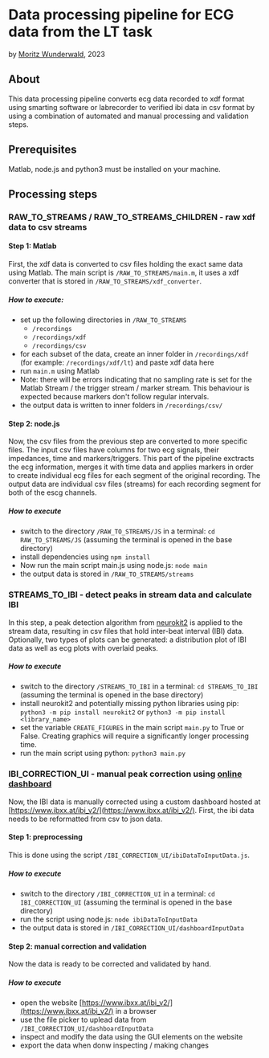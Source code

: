 # Data processing pipeline for ECG data from the LT task

by [Moritz Wunderwald](mailto:code@moritzwunderwald.de), 2023

## About

This data processing pipeline converts ecg data recorded to xdf format using smarting software or labrecorder to verified ibi data in csv format by using a combination of automated and manual processing and validation steps.

## Prerequisites

Matlab, node.js and python3 must be installed on your machine.

## Processing steps

### RAW_TO_STREAMS / RAW_TO_STREAMS_CHILDREN - raw xdf data to csv streams

#### Step 1: Matlab

First, the xdf data is converted to csv files holding the exact same data using Matlab. The main script is ```/RAW_TO_STREAMS/main.m```, it uses a xdf converter that is stored in ```/RAW_TO_STREAMS/xdf_converter```.

##### How to execute:

- set up the following directories in ```/RAW_TO_STREAMS```
    * ```/recordings```
    * ```/recordings/xdf```
    * ```/recordings/csv```
- for each subset of the data, create an inner folder in ```/recordings/xdf``` (for example: ```/recordings/xdf/lt```) and paste xdf data here
- run ```main.m``` using Matlab
- Note: there will be errors indicating that no sampling rate is set for the Matlab Stream / the trigger stream / marker stream. This behaviour is expected because markers don't follow regular intervals.
- the output data is written to inner folders in ```/recordings/csv/```

#### Step 2: node.js

Now, the csv files from the previous step are converted to more specific files. The input csv files have columns for two ecg signals, their impedances, time and markers/triggers. This part of the pipeline exctracts the ecg information, merges it with time data and applies markers in order to create individual ecg files for each segment of the original recording. The output data are individual csv files (streams) for each recording segment for both of the escg channels.

##### How to execute

- switch to the directory ```/RAW_TO_STREAMS/JS``` in a terminal: ```cd RAW_TO_STREAMS/JS``` (assuming the terminal is opened in the base directory)
- install dependencies using ```npm install```
- Now run the main script main.js using node.js: ```node main```
- the output data is stored in ```/RAW_TO_STREAMS/streams```

### STREAMS_TO_IBI - detect peaks in stream data and calculate IBI

In this step, a peak detection algorithm from [neurokit2](https://neuropsychology.github.io/NeuroKit/) is applied to the stream data, resulting in csv files that hold inter-beat interval (IBI) data. Optionally, two types of plots can be generated: a distribution plot of IBI data as well as ecg plots with overlaid peaks.

##### How to execute

- switch to the directory ```/STREAMS_TO_IBI``` in a terminal: ```cd STREAMS_TO_IBI``` (assuming the terminal is opened in the base directory)
- install neurokit2 and potentially missing python libraries using pip: ```python3 -m pip install neurokit2``` or ```python3 -m pip install <library_name>```
- set the variable ```CREATE_FIGURES``` in the main script ```main.py``` to True or False. Creating graphics will require a significantly longer processing time.
- run the main script using python: ```python3 main.py```

### IBI_CORRECTION_UI - manual peak correction using [online dashboard](https://www.ibxx.at/ibi_v2/)

Now, the IBI data is manually corrected using a custom dashboard hosted at [https://www.ibxx.at/ibi_v2/](https://www.ibxx.at/ibi_v2/). First, the ibi data needs to be reformatted from csv to json data.

#### Step 1: preprocessing

This is done using the script ```/IBI_CORRECTION_UI/ibiDataToInputData.js```.

##### How to execute

- switch to the directory ```/IBI_CORRECTION_UI``` in a terminal: ```cd IBI_CORRECTION_UI``` (assuming the terminal is opened in the base directory)
- run the script using node.js: ```node ibiDataToInputData```
- the output data is stored in ```/IBI_CORRECTION_UI/dashboardInputData```

#### Step 2: manual correction and validation

Now the data is ready to be corrected and validated by hand.

##### How to execute

- open the website [https://www.ibxx.at/ibi_v2/](https://www.ibxx.at/ibi_v2/) in a browser
- use the file picker to uplead data from ```/IBI_CORRECTION_UI/dashboardInputData```
- inspect and modify the data using the GUI elements on the website
- export the data when donw inspecting / making changes